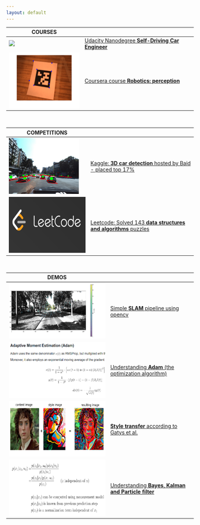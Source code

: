 ```yaml
---
layout: default
---
```


| COURSES                                                      |                                                              |
| ------------------------------------------------------------ | ------------------------------------------------------------ |
| <img src="imgs/courses/udacity_carnd.gif" height="150">      | [Udacity Nanodegree **Self-Driving Car Engineer**](https://cgebbe.github.io/udacity_nanodegree_selfdriving) |
| <img src="imgs/courses/coursera_perception.gif" height="150"> | [Coursera course **Robotics: perception**](https://github.com/cgebbe/coursera_robotics_perception) |



<br>

| COMPETITIONS                                                |                                                              |
| ----------------------------------------------------------- | ------------------------------------------------------------ |
| <img src="imgs/competitions/kaggle_3dcar.png" height="150"> | [Kaggle: **3D car detection** hosted by Baid - placed top 17%](https://github.com/cgebbe/kaggle_pku-autonomous-driving) |
| <img src="imgs/competitions/leetcode.png" height="150">     | [Leetcode: Solved 143 **data structures and algorithms** puzzles](https://leetcode.com/cgebbe/) |


<br>


| DEMOS                                                        |                                                              |
| ------------------------------------------------------------ | ------------------------------------------------------------ |
| <img src="imgs/demos/slam.gif" height="150">                 | [Simple **SLAM** pipeline using opencv](https://github.com/cgebbe/demo_slam) |
| <img src="imgs/demos/adam_optimizer.png" height="150">       | [Understanding **Adam** (the optimization algorithm)](https://github.com/cgebbe/demo_optimizer) |
| <img src="imgs/demos/style_transfer_gatys.png" height="150"> | [**Style transfer** according to Gatys et al.](https://github.com/cgebbe/demo_style_gatys) |
| <img src="imgs/demos/kalman.png" height="150">               | [Understanding **Bayes, Kalman and Particle filter**](https://github.com/cgebbe/demo_kalman) |



